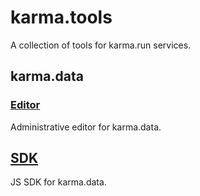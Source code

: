 # karma.tools

A collection of tools for karma.run services.

## karma.data

### [Editor](packages/editor/README.md)

Administrative editor for karma.data.

## [SDK](packages/sdk/README.md)

JS SDK for karma.data.

